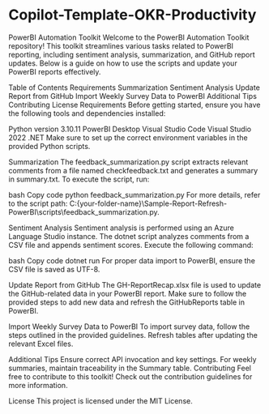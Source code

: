 # Copilot-Template-OKR-Productivity

PowerBI Automation Toolkit
Welcome to the PowerBI Automation Toolkit repository! This toolkit streamlines various tasks related to PowerBI reporting, including sentiment analysis, summarization, and GitHub report updates. Below is a guide on how to use the scripts and update your PowerBI reports effectively.

Table of Contents
Requirements
Summarization
Sentiment Analysis
Update Report from GitHub
Import Weekly Survey Data to PowerBI
Additional Tips
Contributing
License
Requirements
Before getting started, ensure you have the following tools and dependencies installed:

Python version 3.10.11
PowerBI Desktop
Visual Studio Code
Visual Studio 2022
.NET
Make sure to set up the correct environment variables in the provided Python scripts.

Summarization
The feedback_summarization.py script extracts relevant comments from a file named checkfeedback.txt and generates a summary in summary.txt. To execute the script, run:

bash
Copy code
python feedback_summarization.py
For more details, refer to the script path: C:\{your-folder-name}\Sample-Report-Refresh-PowerBI\scripts\feedback_summarization.py.

Sentiment Analysis
Sentiment analysis is performed using an Azure Language Studio instance. The dotnet script analyzes comments from a CSV file and appends sentiment scores. Execute the following command:

bash
Copy code
dotnet run <ruta-fichero-csv>
For proper data import to PowerBI, ensure the CSV file is saved as UTF-8.

Update Report from GitHub
The GH-ReportRecap.xlsx file is used to update the GitHub-related data in your PowerBI report. Make sure to follow the provided steps to add new data and refresh the GitHubReports table in PowerBI.

Import Weekly Survey Data to PowerBI
To import survey data, follow the steps outlined in the provided guidelines. Refresh tables after updating the relevant Excel files.

Additional Tips
Ensure correct API invocation and key settings.
For weekly summaries, maintain traceability in the Summary table.
Contributing
Feel free to contribute to this toolkit! Check out the contribution guidelines for more information.

License
This project is licensed under the MIT License.
